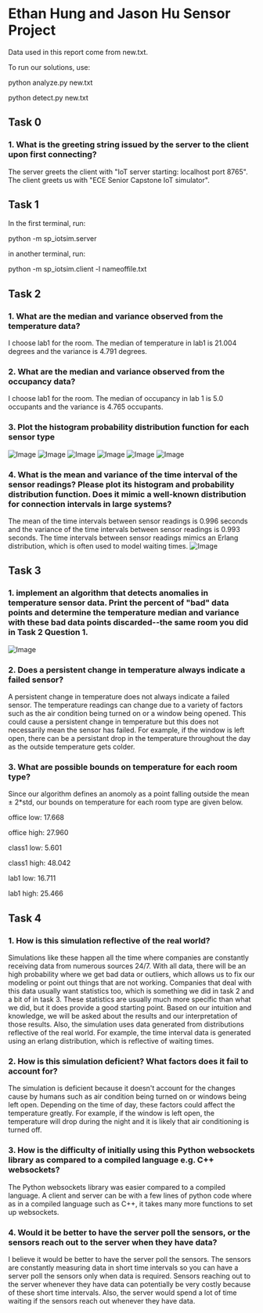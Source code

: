 # Ethan Hung and Jason Hu Sensor Project

Data used in this report come from new.txt.

To run our solutions, use:

python analyze.py new.txt

python detect.py new.txt

## Task 0

### 1. What is the greeting string issued by the server to the client upon first connecting?

The server greets the client with "IoT server starting:  localhost port 8765". The client greets us with "ECE Senior Capstone IoT simulator".

## Task 1

In the first terminal, run:

python -m sp_iotsim.server

in another terminal, run:

python -m sp_iotsim.client -l nameoffile.txt

## Task 2

### 1. What are the median and variance observed from the temperature data?

I choose lab1 for the room. The median of temperature in lab1 is 21.004 degrees and the variance is 4.791 degrees.

### 2. What are the median and variance observed from the occupancy data?

I choose lab1 for the room. The median of occupancy in lab 1 is 5.0 occupants and the variance is 4.765 occupants.


### 3. Plot the histogram probability distribution function for each sensor type

![Image](images/temperature_histogram.png)
![Image](images/occupancy_histogram.png)
![Image](images/co2_histogram.png)
![Image](images/Temperature_PDF.png)
![Image](images/Occupancy_PDF.png)
![Image](images/CO2_PDF.png)

### 4. What is the mean and variance of the time interval of the sensor readings? Please plot its histogram and probability distribution function. Does it mimic a well-known distribution for connection intervals in large systems?

The mean of the time intervals between sensor readings is 0.996 seconds and the variance of the time intervals between sensor readings is 0.993 seconds.
The time intervals between sensor readings mimics an Erlang distribution, which is often used to model waiting times.
![Image](images/Time_Interval_PDF.png)

## Task 3

### 1. implement an algorithm that detects anomalies in **temperature** sensor data. Print the percent of "bad" data points and determine the temperature median and variance with these bad data points discarded--the same room you did in Task 2 Question 1.
![Image](images/algorithm.png)

### 2. Does a persistent change in temperature always indicate a failed sensor?

A persistent change in temperature does not always indicate a failed sensor. The temperature readings can change due to a variety of factors such as the air condition being turned on or a window being opened. This could cause a persistent change in temperature but this does not necessarily mean the sensor has failed. For example, if the window is left open, there can be a persistant drop in the temperature throughout the day as the outside temperature gets colder.

### 3. What are possible bounds on temperature for each room type?

Since our algorithm defines an anomoly as a point falling outside the mean ± 2*std, our bounds on temperature for each room type are given below.

office low:  17.668

office high: 27.960

class1 low:  5.601

class1 high:  48.042

lab1 low:  16.711

lab1 high:  25.466

## Task 4

### 1. How is this simulation reflective of the real world?

Simulations like these happen all the time where companies are constantly receiving data from numerous sources 24/7. With all data, there will be an high probability where we get bad data or outliers, which allows us to fix our modeling or point out things that are not working. Companies that deal with this data usually want statistics too, which is something we did in task 2 and a bit of in task 3. These statistics are usually much more specific than what we did, but it does provide a good starting point. Based on our intuition and knowledge, we will be asked about the results and our interpretation of those results. Also, the simulation uses data generated from distributions reflective of the real world. For example, the time interval data is generated using an erlang distribution, which is reflective of waiting times.


### 2. How is this simulation deficient? What factors does it fail to account for?

The simulation is deficient because it doesn't account for the changes cause by humans such as air condition being turned on or windows being left open. Depending on the time of day, these factors could affect the temperature greatly. For example, if the window is left open, the temperature will drop during the night and it is likely that air conditioning is turned off.

### 3. How is the difficulty of initially using this Python websockets library as compared to a compiled language e.g. C++ websockets?

The Python websockets library was easier compared to a compiled language. A client and server can be with a few lines of python code where as in a compiled language such as C++, it takes many more functions to set up websockets.

### 4. Would it be better to have the server poll the sensors, or the sensors reach out to the server when they have data?

I believe it would be better to have the server poll the sensors. The sensors are constantly measuring data in short time intervals so you can have a server poll the sensors only when data is required. Sensors reaching out to the server whenever they have data can potentially be very costly because of these short time intervals. Also, the server would spend a lot of time waiting if the sensors reach out whenever they have data.
